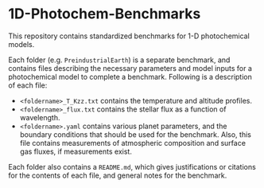 # 1D-Photochem-Benchmarks

This repository contains standardized benchmarks for 1-D photochemical models. 

Each folder (e.g. `PreindustrialEarth`) is a separate benchmark, and contains files describing the necessary parameters and model inputs for a photochemical model to complete a benchmark. Following is a description of each file:
- `<foldername>_T_Kzz.txt` contains the temperature and altitude profiles.
- `<foldername>_flux.txt` contains the stellar flux as a function of wavelength.
- `<foldername>.yaml` contains various planet parameters, and the boundary conditions that should be used for the benchmark. Also, this file contains measurements of atmospheric composition and surface gas fluxes, if measurements exist.

Each folder also contains a `README.md`, which gives justifications or citations for the contents of each file, and general notes for the benchmark.
